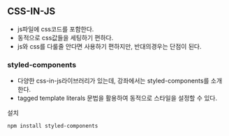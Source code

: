 ## CSS-IN-JS

- js파일에 css코드를 포함한다.
- 동적으로 css값들을 세팅하기 편하다.
- js와 css를 다룰줄 안다면 사용하기 편하지만, 반대의경우는 단점이 된다.

### styled-components

- 다양한 css-in-js라이브러리가 있는데, 강좌에서는 styled-components를 소개한다.
- tagged template literals 문법을 활용하여 동적으로 스타일을 설정할 수 있다.

설치

```
npm install styled-components
```
